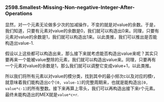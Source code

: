 ### 2598.Smallest-Missing-Non-negative-Integer-After-Operations

显然，对一个元素无论做多少次的加减操作，不变的就是对value的余数。于是，我们知道，只要有元素对value的余数是0，我们就可以构造出0来。同理，只要有元素对value的余数是1，我们就可以构造出1来。以此类推，我们可以推出是否能构造出value-1. 

假设以上这些都可以构造出来，那么接下来就考虑能否构造出value来呢？其实只要再来一个能被value整除的元素，我们就可以构造出value来。同理，只要再有一个元素对value的余数是1，那么我们就可以调整它变成value+1，以此类推。

所以我们将所有元素以对value的模分类，找到其中的最小频次c以及对应的模r，就意味着我们能构造出c个`[0, value-1]`的完整周期来，也就是能构造出`[0, value*c-1]`的所有整数。接下来再算上零头，我们可以再构造出接下来r个元素。最终未能构造出的MEX就是`value*c+r`.
